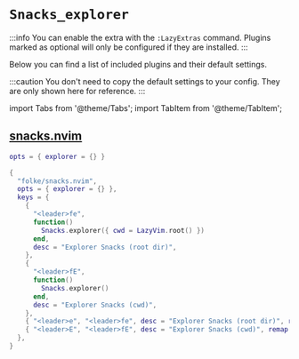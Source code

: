 # `Snacks_explorer`

<!-- plugins:start -->

:::info
You can enable the extra with the `:LazyExtras` command.
Plugins marked as optional will only be configured if they are installed.
:::

Below you can find a list of included plugins and their default settings.

:::caution
You don't need to copy the default settings to your config.
They are only shown here for reference.
:::

import Tabs from '@theme/Tabs';
import TabItem from '@theme/TabItem';

## [snacks.nvim](https://github.com/folke/snacks.nvim)

<Tabs>

<TabItem value="opts" label="Options">

```lua
opts = { explorer = {} }
```

</TabItem>


<TabItem value="code" label="Full Spec">

```lua
{
  "folke/snacks.nvim",
  opts = { explorer = {} },
  keys = {
    {
      "<leader>fe",
      function()
        Snacks.explorer({ cwd = LazyVim.root() })
      end,
      desc = "Explorer Snacks (root dir)",
    },
    {
      "<leader>fE",
      function()
        Snacks.explorer()
      end,
      desc = "Explorer Snacks (cwd)",
    },
    { "<leader>e", "<leader>fe", desc = "Explorer Snacks (root dir)", remap = true },
    { "<leader>E", "<leader>fE", desc = "Explorer Snacks (cwd)", remap = true },
  },
}
```

</TabItem>

</Tabs>

<!-- plugins:end -->

